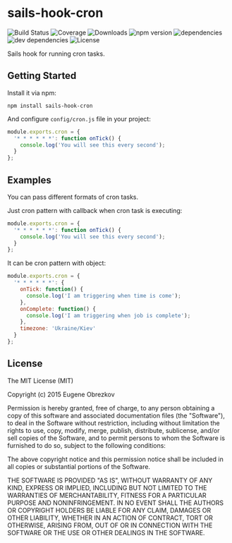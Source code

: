 # sails-hook-cron

![Build Status](https://img.shields.io/travis/ghaiklor/sails-hook-cron.svg) ![Coverage](https://img.shields.io/coveralls/ghaiklor/sails-hook-cron.svg) ![Downloads](https://img.shields.io/npm/dm/sails-hook-cron.svg) ![npm version](https://img.shields.io/npm/v/sails-hook-cron.svg) ![dependencies](https://img.shields.io/david/ghaiklor/sails-hook-cron.svg) ![dev dependencies](https://img.shields.io/david/dev/ghaiklor/sails-hook-cron.svg) ![License](https://img.shields.io/npm/l/sails-hook-cron.svg)

Sails hook for running cron tasks.

## Getting Started

Install it via npm:

```shell
npm install sails-hook-cron
```

And configure `config/cron.js` file in your project:

```javascript
module.exports.cron = {
  '* * * * * *': function onTick() {
    console.log('You will see this every second');
  }
};
```

## Examples

You can pass different formats of cron tasks.

Just cron pattern with callback when cron task is executing:

```javascript
module.exports.cron = {
  '* * * * * *': function onTick() {
    console.log('You will see this every second');
  }
};
```

It can be cron pattern with object:

```javascript
module.exports.cron = {
  '* * * * * *': {
    onTick: function() {
      console.log('I am triggering when time is come');
    },
    onComplete: function() {
      console.log('I am triggering when job is complete');
    },
    timezone: 'Ukraine/Kiev'
  }
};
```

## License

The MIT License (MIT)

Copyright (c) 2015 Eugene Obrezkov

Permission is hereby granted, free of charge, to any person obtaining a copy
of this software and associated documentation files (the "Software"), to deal
in the Software without restriction, including without limitation the rights
to use, copy, modify, merge, publish, distribute, sublicense, and/or sell
copies of the Software, and to permit persons to whom the Software is
furnished to do so, subject to the following conditions:

The above copyright notice and this permission notice shall be included in all
copies or substantial portions of the Software.

THE SOFTWARE IS PROVIDED "AS IS", WITHOUT WARRANTY OF ANY KIND, EXPRESS OR
IMPLIED, INCLUDING BUT NOT LIMITED TO THE WARRANTIES OF MERCHANTABILITY,
FITNESS FOR A PARTICULAR PURPOSE AND NONINFRINGEMENT. IN NO EVENT SHALL THE
AUTHORS OR COPYRIGHT HOLDERS BE LIABLE FOR ANY CLAIM, DAMAGES OR OTHER
LIABILITY, WHETHER IN AN ACTION OF CONTRACT, TORT OR OTHERWISE, ARISING FROM,
OUT OF OR IN CONNECTION WITH THE SOFTWARE OR THE USE OR OTHER DEALINGS IN THE
SOFTWARE.
